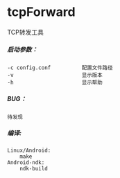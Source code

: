tcpForward  
======  
TCP转发工具  
  
##### 启动参数：  
    -c config.conf          配置文件路径  
    -v                      显示版本  
    -h                      显示帮助  
  
##### BUG：  
    待发现
  
##### 编译:  
~~~~~
Linux/Android:  
    make  
Android-ndk:  
    ndk-build  
~~~~~